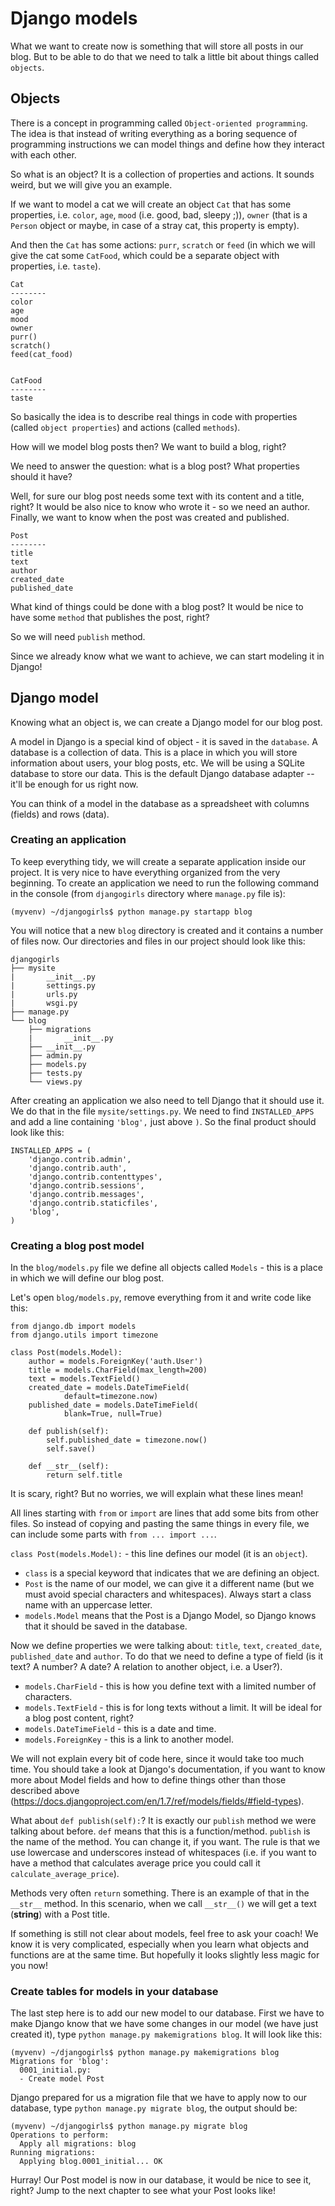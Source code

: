 # Django models

What we want to create now is something that will store all posts in our blog. But to be able to do that we need to talk a little bit about things called `objects`.

## Objects

There is a concept in programming called `Object-oriented programming`. The idea is that instead of writing everything as a boring sequence of programming instructions we can model things and define how they interact with each other.

So what is an object? It is a collection of properties and actions. It sounds weird, but we will give you an example.

If we want to model a cat we will create an object `Cat` that has some properties, i.e. `color`, `age`, `mood` (i.e. good, bad, sleepy ;)), `owner` (that is a `Person` object or maybe, in case of a stray cat, this property is empty).

And then the `Cat` has some actions: `purr`, `scratch` or `feed` (in which we will give the cat some `CatFood`, which could be a separate object with properties, i.e. `taste`).

    Cat
    --------
    color
    age
    mood
    owner
    purr()
    scratch()
    feed(cat_food)


    CatFood
    --------
    taste

So basically the idea is to describe real things in code with properties (called `object properties`) and actions (called `methods`).

How will we model blog posts then? We want to build a blog, right?

We need to answer the question: what is a blog post? What properties should it have?

Well, for sure our blog post needs some text with its content and a title, right? It would be also nice to know who wrote it - so we need an author. Finally, we want to know when the post was created and published.

    Post
    --------
    title
    text
    author
    created_date
    published_date

What kind of things could be done with a blog post? It would be nice to have some `method` that publishes the post, right?

So we will need `publish` method.

Since we already know what we want to achieve, we can start modeling it in Django!

## Django model

Knowing what an object is, we can create a Django model for our blog post.

A model in Django is a special kind of object - it is saved in the `database`. A database is a collection of data. This is a place in which you will store information about users, your blog posts, etc. We will be using a SQLite database to store our data. This is the default Django database adapter -- it'll be enough for us right now.

You can think of a model in the database as a spreadsheet with columns (fields) and rows (data).

### Creating an application

To keep everything tidy, we will create a separate application inside our project. It is very nice to have everything organized from the very beginning. To create an application we need to run the following command in the console (from `djangogirls` directory where `manage.py` file is):

    (myvenv) ~/djangogirls$ python manage.py startapp blog

You will notice that a new `blog` directory is created and it contains a number of files now. Our directories and files in our project should look like this:

    djangogirls
    ├── mysite
    |       __init__.py
    |       settings.py
    |       urls.py
    |       wsgi.py
    ├── manage.py
    └── blog
        ├── migrations
        |       __init__.py
        ├── __init__.py
        ├── admin.py
        ├── models.py
        ├── tests.py
        └── views.py

After creating an application we also need to tell Django that it should use it. We do that in the file `mysite/settings.py`. We need to find `INSTALLED_APPS` and add a line containing `'blog',` just above `)`. So the final product should look like this:

    INSTALLED_APPS = (
        'django.contrib.admin',
        'django.contrib.auth',
        'django.contrib.contenttypes',
        'django.contrib.sessions',
        'django.contrib.messages',
        'django.contrib.staticfiles',
        'blog',
    )

### Creating a blog post model

In the `blog/models.py` file we define all objects called `Models` - this is a place in which we will define our blog post.

Let's open `blog/models.py`, remove everything from it and write code like this:

    from django.db import models
    from django.utils import timezone

    class Post(models.Model):
        author = models.ForeignKey('auth.User')
        title = models.CharField(max_length=200)
        text = models.TextField()
        created_date = models.DateTimeField(
                default=timezone.now)
        published_date = models.DateTimeField(
                blank=True, null=True)

        def publish(self):
            self.published_date = timezone.now()
            self.save()

        def __str__(self):
            return self.title

It is scary, right? But no worries, we will explain what these lines mean!

All lines starting with `from` or `import` are lines that add some bits from other files. So instead of copying and pasting the same things in every file, we can include some parts with `from ... import ...`.

`class Post(models.Model):` - this line defines our model (it is an `object`).

- `class` is a special keyword that indicates that we are defining an object.
- `Post` is the name of our model, we can give it a different name (but we must avoid special characters and whitespaces). Always start a class name with an uppercase letter.
- `models.Model` means that the Post is a Django Model, so Django knows that it should be saved in the database.

Now we define properties we were talking about: `title`, `text`, `created_date`, `published_date` and `author`. To do that we need to define a type of field (is it text? A number? A date? A relation to another object, i.e. a User?).

- `models.CharField` - this is how you define text with a limited number of characters.
- `models.TextField` - this is for long texts without a limit. It will be ideal for a blog post content, right?
- `models.DateTimeField` - this is a date and time.
- `models.ForeignKey` - this is a link to another model.

We will not explain every bit of code here, since it would take too much time. You should take a look at Django's documentation, if you want to know more about Model fields and how to define things other than those described above (https://docs.djangoproject.com/en/1.7/ref/models/fields/#field-types).

What about `def publish(self):`? It is exactly our `publish` method we were talking about before. `def` means that this is a function/method. `publish` is the name of the method. You can change it, if you want. The rule is that we use lowercase and underscores instead of whitespaces (i.e. if you want to have a method that calculates average price you could call it `calculate_average_price`).

Methods very often `return` something. There is an example of that in the `__str__` method. In this scenario, when we call `__str__()` we will get a text (**string**) with a Post title.

If something is still not clear about models, feel free to ask your coach! We know it is very complicated, especially when you learn what objects and functions are at the same time. But hopefully it looks slightly less magic for you now!

### Create tables for models in your database

The last step here is to add our new model to our database. First we have to make Django know that we have some changes in our model (we have just created it), type `python manage.py makemigrations blog`. It will look like this:

    (myvenv) ~/djangogirls$ python manage.py makemigrations blog
    Migrations for 'blog':
      0001_initial.py:
      - Create model Post

Django prepared for us a migration file that we have to apply now to our database, type `python manage.py migrate blog`, the output should be:

    (myvenv) ~/djangogirls$ python manage.py migrate blog
    Operations to perform:
      Apply all migrations: blog
    Running migrations:
      Applying blog.0001_initial... OK

Hurray! Our Post model is now in our database, it would be nice to see it, right? Jump to the next chapter to see what your Post looks like!
